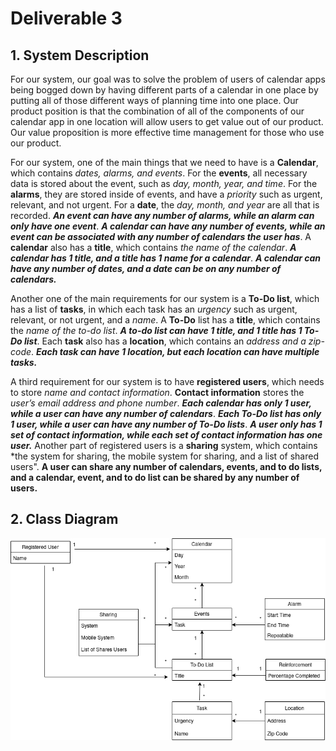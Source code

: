 # Deliverable 3

## 1. System Description

For our system, our goal was to solve the problem of users of calendar apps being bogged down by having different parts of a calendar in one place by putting all of those different ways of planning time into one place. 
Our product position is that the combination of all of the components of our calendar app in one location will allow users to get value out of our product. 
Our value proposition is more effective time management for those who use our product.

For our system, one of the main things that we need to have is a **Calendar**, which contains *dates, alarms, and events*. 
For the **events**, all necessary data is stored about the event, such as *day, month, year, and time*. 
For the **alarms**, they are stored inside of events, and have a *priority* such as urgent, relevant, and not urgent. 
For a **date**, the *day, month, and year* are all that is recorded. ***An event can have any number of alarms, while an alarm can only have one event***. 
***A calendar can have any number of events, while an event can be associated with any number of calendars the user has***. 
A **calendar** also has a **title**, which contains *the name of the calendar*. 
***A calendar has 1 title, and a title has 1 name for a calendar***. 
***A calendar can have any number of dates, and a date can be on any number of calendars.***

Another one of the main requirements for our system is a **To-Do list**, which has a list of **tasks**, in which each task has an *urgency* such as urgent, relevant, or not urgent, and a *name*.
A **To-Do** list has a **title**, which contains the *name of the to-do list*. ***A to-do list can have 1 title, and 1 title has 1 To-Do list***. 
Each **task** also has a **location**, which contains an *address and a zip-code*. ***Each task can have 1 location, but each location can have multiple tasks.***

A third requirement for our system is to have **registered users**, which needs to store *name and contact information*. 
**Contact information** stores the *user’s email address and phone number*. ***Each calendar has only 1 user, while a user can have any number of calendars***.
***Each To-Do list has only 1 user, while a user can have any number of To-Do lists***. 
***A user only has 1 set of contact information, while each set of contact information has one user.***
Another part of registered users is a **sharing** system, which contains *the system for sharing, the mobile system for sharing, and a list of shared users". 
**A user can share any number of calendars, events, and to do lists, and a calendar, event, and to do list can be shared by any number of users.**

## 2. Class Diagram

![Class Diagram](https://raw.githubusercontent.com/Carhn/PlanItOut/Dev/Deliverables/Deliverable_Images/D3_diagram.drawio.png "Class Diagram")
